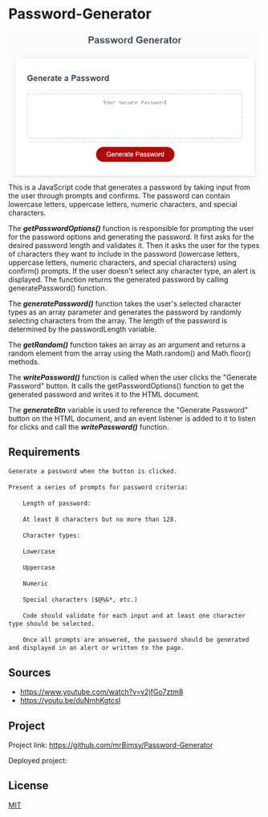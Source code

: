 # Password-Generator
<img align="middle" src="assets/05-javascript-challenge-demo.png" alt="password-generator">
This is a JavaScript code that generates a password by taking input from the user through prompts and confirms. The password can contain lowercase letters, uppercase letters, numeric characters, and special characters.

The <i><b>getPasswordOptions()</i></b> function is responsible for prompting the user for the password options and generating the password. It first asks for the desired password length and validates it. Then it asks the user for the types of characters they want to include in the password (lowercase letters, uppercase letters, numeric characters, and special characters) using confirm() prompts. If the user doesn't select any character type, an alert is displayed. The function returns the generated password by calling generatePassword() function.

The <i><b>generatePassword()</i></b> function takes the user's selected character types as an array parameter and generates the password by randomly selecting characters from the array. The length of the password is determined by the passwordLength variable.

The <i><b>getRandom()</i></b> function takes an array as an argument and returns a random element from the array using the Math.random() and Math.floor() methods.

The <i><b>writePassword()</i></b> function is called when the user clicks the "Generate Password" button. It calls the getPasswordOptions() function to get the generated password and writes it to the HTML document.

The <i><b>generateBtn</i></b> variable is used to reference the "Generate Password" button on the HTML document, and an event listener is added to it to listen for clicks and call the <i><b>writePassword()</i></b> function.


## Requirements

    Generate a password when the button is clicked.

    Present a series of prompts for password criteria:

        Length of password:

        At least 8 characters but no more than 128.

        Character types:

        Lowercase

        Uppercase

        Numeric

        Special characters ($@%&*, etc.)

        Code should validate for each input and at least one character type should be selected.

        Once all prompts are answered, the password should be generated and displayed in an alert or written to the page.
        
## Sources 
- https://www.youtube.com/watch?v=v2jfGo7ztm8
- https://youtu.be/duNmhKgtcsI

        
## Project

Project link: <a href="https://github.com/mrBimsy/Password-Generator">https://github.com/mrBimsy/Password-Generator</a>

Deployed project: 

## License

<a href="https://choosealicense.com/licenses/mit/">MIT</a>
